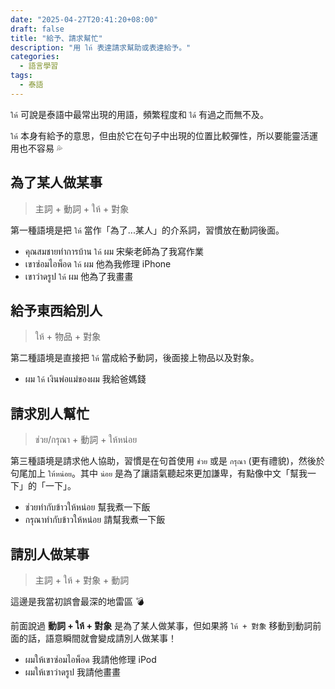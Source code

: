 ```yaml
---
date: "2025-04-27T20:41:20+08:00"
draft: false
title: "給予、請求幫忙"
description: "用 ให้ 表達請求幫助或表達給予。"
categories:
  - 語言學習
tags:
  - 泰語
---
```


`ให้` 可說是泰語中最常出現的用語，頻繁程度和 `ได้` 有過之而無不及。

`ให้` 本身有給予的意思，但由於它在句子中出現的位置比較彈性，所以要能靈活運用也不容易 💦

## 為了某人做某事

> 主詞 + 動詞 + ให้ + 對象

第一種語境是把 `ให้` 當作「為了...某人」的介系詞，習慣放在動詞後面。

- คุณสมชายทำการบ้าน `ให้` ผม 宋柴老師為了我寫作業
- เขาซ่อมไอพ็อด `ให้` ผม 他為我修理 iPhone
- เขาว่าดรูป `ให้` ผม 他為了我畫畫

## 給予東西給別人

> ให้ + 物品 + 對象

第二種語境是直接把 `ให้` 當成給予動詞，後面接上物品以及對象。

- ผม `ให้` เงินพ่อแม่ของผม 我給爸媽錢

## 請求別人幫忙

> ช่วย/กรุณา + 動詞 + ให้หน่อย

第三種語境是請求他人協助，習慣是在句首使用 `ช่วย` 或是 `กรุณา` (更有禮貌)，然後於句尾加上 `ให้หน่อย`。其中 `น่อย` 是為了讓語氣聽起來更加謙卑，有點像中文「幫我一下」的「一下」。

- ช่วยทำกับข้าวให้หน่อย 幫我煮一下飯
- กรุณาทำกับข้าวให้หน่อย 請幫我煮一下飯

## 請別人做某事

> 主詞 + ให้ + 對象 + 動詞

這邊是我當初誤會最深的地雷區 💣

前面說過 **動詞 + ให้ + 對象** 是為了某人做某事，但如果將 `ให้ + 對象` 移動到動詞前面的話，語意瞬間就會變成請別人做某事！

- ผมให้เขาซ่อมไอพ็อด 我請他修理 iPod
- ผมให้เขาว่าดรูป 我請他畫畫
